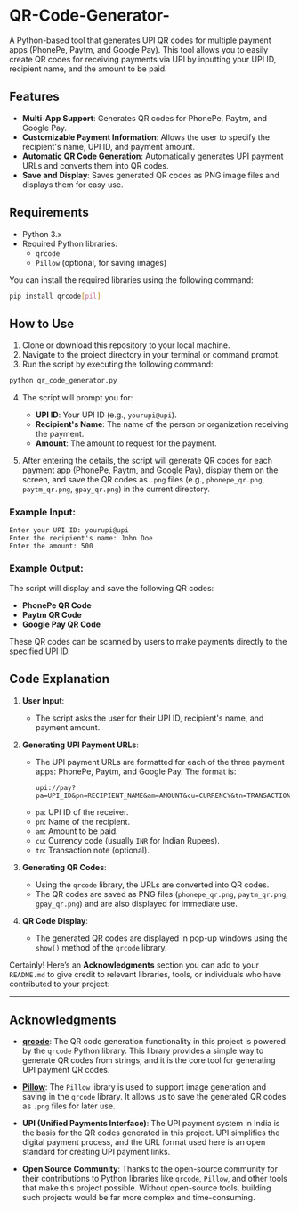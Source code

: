 # QR-Code-Generator-

A Python-based tool that generates UPI QR codes for multiple payment apps (PhonePe, Paytm, and Google Pay). This tool allows you to easily create QR codes for receiving payments via UPI by inputting your UPI ID, recipient name, and the amount to be paid.

## Features

- **Multi-App Support**: Generates QR codes for PhonePe, Paytm, and Google Pay.
- **Customizable Payment Information**: Allows the user to specify the recipient's name, UPI ID, and payment amount.
- **Automatic QR Code Generation**: Automatically generates UPI payment URLs and converts them into QR codes.
- **Save and Display**: Saves generated QR codes as PNG image files and displays them for easy use.

## Requirements

- Python 3.x
- Required Python libraries:
  - `qrcode`
  - `Pillow` (optional, for saving images)

You can install the required libraries using the following command:

```bash
pip install qrcode[pil]
```

## How to Use

1. Clone or download this repository to your local machine.
2. Navigate to the project directory in your terminal or command prompt.
3. Run the script by executing the following command:

```bash
python qr_code_generator.py
```

4. The script will prompt you for:
   - **UPI ID**: Your UPI ID (e.g., `yourupi@upi`).
   - **Recipient's Name**: The name of the person or organization receiving the payment.
   - **Amount**: The amount to request for the payment.

5. After entering the details, the script will generate QR codes for each payment app (PhonePe, Paytm, and Google Pay), display them on the screen, and save the QR codes as `.png` files (e.g., `phonepe_qr.png`, `paytm_qr.png`, `gpay_qr.png`) in the current directory.

### Example Input:

```
Enter your UPI ID: yourupi@upi
Enter the recipient's name: John Doe
Enter the amount: 500
```

### Example Output:

The script will display and save the following QR codes:
- **PhonePe QR Code**
- **Paytm QR Code**
- **Google Pay QR Code**

These QR codes can be scanned by users to make payments directly to the specified UPI ID.

## Code Explanation

1. **User Input**:
   - The script asks the user for their UPI ID, recipient's name, and payment amount.
   
2. **Generating UPI Payment URLs**:
   - The UPI payment URLs are formatted for each of the three payment apps: PhonePe, Paytm, and Google Pay. The format is:
     ```
     upi://pay?pa=UPI_ID&pn=RECIPIENT_NAME&am=AMOUNT&cu=CURRENCY&tn=TRANSACTION_NOTE
     ```
   - `pa`: UPI ID of the receiver.
   - `pn`: Name of the recipient.
   - `am`: Amount to be paid.
   - `cu`: Currency code (usually `INR` for Indian Rupees).
   - `tn`: Transaction note (optional).

3. **Generating QR Codes**:
   - Using the `qrcode` library, the URLs are converted into QR codes.
   - The QR codes are saved as PNG files (`phonepe_qr.png`, `paytm_qr.png`, `gpay_qr.png`) and are also displayed for immediate use.

4. **QR Code Display**:
   - The generated QR codes are displayed in pop-up windows using the `show()` method of the `qrcode` library.
  

Certainly! Here’s an **Acknowledgments** section you can add to your `README.md` to give credit to relevant libraries, tools, or individuals who have contributed to your project:

---

## Acknowledgments

- **[qrcode](https://pypi.org/project/qrcode/)**: The QR code generation functionality in this project is powered by the `qrcode` Python library. This library provides a simple way to generate QR codes from strings, and it is the core tool for generating UPI payment QR codes.
  
- **[Pillow](https://pypi.org/project/Pillow/)**: The `Pillow` library is used to support image generation and saving in the `qrcode` library. It allows us to save the generated QR codes as `.png` files for later use.

- **UPI (Unified Payments Interface)**: The UPI payment system in India is the basis for the QR codes generated in this project. UPI simplifies the digital payment process, and the URL format used here is an open standard for creating UPI payment links.

- **Open Source Community**: Thanks to the open-source community for their contributions to Python libraries like `qrcode`, `Pillow`, and other tools that make this project possible. Without open-source tools, building such projects would be far more complex and time-consuming.





